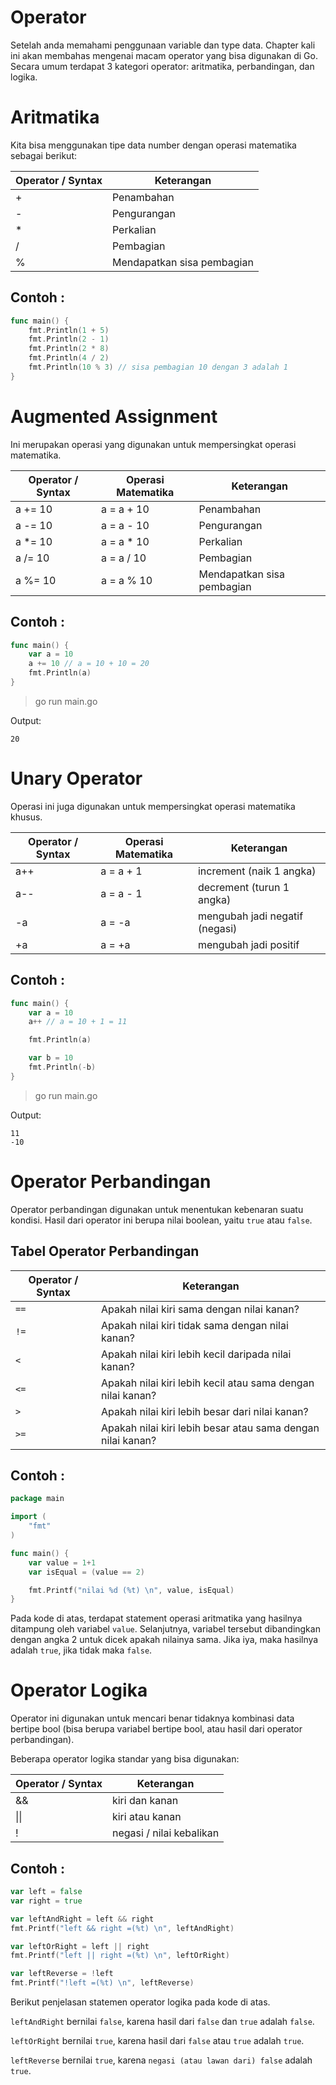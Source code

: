 # Operator 

Setelah anda memahami penggunaan variable dan type data. Chapter kali ini akan membahas mengenai macam operator yang bisa digunakan di Go. Secara umum terdapat 3 kategori operator: aritmatika, perbandingan, dan logika.

# Aritmatika

Kita bisa menggunakan tipe data number dengan operasi matematika sebagai berikut:

| Operator / Syntax | Keterangan           |
|-------------------|----------------------|
| +                 | Penambahan           |
| -                 | Pengurangan          |
| *                 | Perkalian            |
| /                 | Pembagian            |
| %                 | Mendapatkan sisa pembagian |

## Contoh :

```go
func main() {
    fmt.Println(1 + 5)
    fmt.Println(2 - 1)
    fmt.Println(2 * 8)
    fmt.Println(4 / 2)
    fmt.Println(10 % 3) // sisa pembagian 10 dengan 3 adalah 1
}
```
# Augmented Assignment

Ini merupakan operasi yang digunakan untuk mempersingkat operasi matematika.

| Operator / Syntax | Operasi Matematika | Keterangan |
|-------------------|-------------------|------------|
| a += 10           | a = a + 10         | Penambahan |
| a -= 10           | a = a - 10         | Pengurangan|
| a *= 10           | a = a * 10         | Perkalian  |
| a /= 10           | a = a / 10         | Pembagian  |
| a %= 10           | a = a % 10         | Mendapatkan sisa pembagian |

## Contoh :

```go
func main() {
    var a = 10
    a += 10 // a = 10 + 10 = 20
    fmt.Println(a)
}
```

> go run main.go

Output:
```
20
```

# Unary Operator

Operasi ini juga digunakan untuk mempersingkat operasi matematika khusus.

| Operator / Syntax | Operasi Matematika | Keterangan              |
|-------------------|-------------------|-------------------------|
| a++               | a = a + 1         | increment (naik 1 angka) |
| a--               | a = a - 1         | decrement (turun 1 angka)|
| -a                | a = -a            | mengubah jadi negatif (negasi) |
| +a                | a = +a            | mengubah jadi positif    |

## Contoh :

```go
func main() {
    var a = 10
    a++ // a = 10 + 1 = 11

    fmt.Println(a)

    var b = 10
    fmt.Println(-b)
}
```

> go run main.go

Output:
```
11
-10
```

# Operator Perbandingan

Operator perbandingan digunakan untuk menentukan kebenaran suatu kondisi. Hasil dari operator ini berupa nilai boolean, yaitu `true` atau `false`.

## Tabel Operator Perbandingan

| Operator / Syntax | Keterangan                                   |
|-------|----------------------------------------------|
| `==`  | Apakah nilai kiri sama dengan nilai kanan?  |
| `!=`  | Apakah nilai kiri tidak sama dengan nilai kanan? |
| `<`   | Apakah nilai kiri lebih kecil daripada nilai kanan? |
| `<=`  | Apakah nilai kiri lebih kecil atau sama dengan nilai kanan? |
| `>`   | Apakah nilai kiri lebih besar dari nilai kanan? |
| `>=`  | Apakah nilai kiri lebih besar atau sama dengan nilai kanan? |

## Contoh :

```go
package main

import (
    "fmt"
)

func main() {
    var value = 1+1
    var isEqual = (value == 2)

    fmt.Printf("nilai %d (%t) \n", value, isEqual)
}
```
Pada kode di atas, terdapat statement operasi aritmatika yang hasilnya ditampung oleh variabel `value`. Selanjutnya, variabel tersebut dibandingkan dengan angka 2 untuk dicek apakah nilainya sama. Jika iya, maka hasilnya adalah `true`, jika tidak maka `false`.
# Operator Logika

Operator ini digunakan untuk mencari benar tidaknya kombinasi data bertipe bool (bisa berupa variabel bertipe bool, atau hasil dari operator perbandingan).

Beberapa operator logika standar yang bisa digunakan:

| Operator / Syntax | Keterangan         |
|-------|--------------------|
| &&    | kiri dan kanan     |
| \|\| | kiri atau kanan    |
| !     | negasi / nilai kebalikan |

## Contoh :

```go
var left = false
var right = true

var leftAndRight = left && right
fmt.Printf("left && right =(%t) \n", leftAndRight)

var leftOrRight = left || right
fmt.Printf("left || right =(%t) \n", leftOrRight)

var leftReverse = !left
fmt.Printf("!left =(%t) \n", leftReverse) 
```
Berikut penjelasan statemen operator logika pada kode di atas.

`leftAndRight` bernilai `false`, karena hasil dari `false` dan `true` adalah `false`.

`leftOrRight` bernilai `true`, karena hasil dari `false` atau `true` adalah `true`.

`leftReverse` bernilai `true`, karena `negasi (atau lawan dari) false` adalah `true`.

